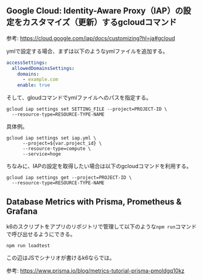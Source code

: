 ## Google Cloud: Identity-Aware Proxy（IAP）の設定をカスタマイズ（更新）するgcloudコマンド

参考: https://cloud.google.com/iap/docs/customizing?hl=ja#gcloud

ymlで設定する場合、まずは以下のようなymlファイルを追加する。

```yml
accessSettings:
  allowedDomainsSettings:
    domains:
      - example.com
    enable: true
```

そして、gloudコマンドでymlファイルへのパスを指定する。

```shell
gcloud iap settings set SETTING_FILE --project=PROJECT-ID \
  --resource-type=RESOURCE-TYPE-NAME
```

具体例。

```shell
gcloud iap settings set iap.yml \
      --project=${var.project_id} \
      --resource-type=compute \
      --service=hoge
```

ちなみに、IAPの設定を取得したい場合は以下のgcloudコマンドを利用する。

```shell
gcloud iap settings get --project=PROJECT-ID \
  --resource-type=RESOURCE-TYPE-NAME
```

## Database Metrics with Prisma, Prometheus & Grafana

k6のスクリプトをアプリのリポジトリで管理して以下のような`npm run`コマンドで呼び出せるようにできる。

`npm run loadtest`

この辺はJSでシナリオが書けるk6ならでは。

参考: https://www.prisma.io/blog/metrics-tutorial-prisma-pmoldgq10kz

##

